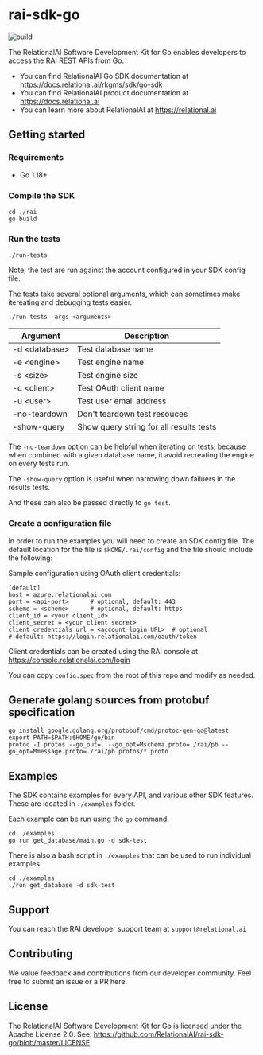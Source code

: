 # rai-sdk-go

![build](https://github.com/RelationalAI/rai-sdk-go/actions/workflows/go-build.yaml/badge.svg)

The RelationalAI Software Development Kit for Go enables developers to access the RAI REST APIs from Go.

* You can find RelationalAI Go SDK documentation at <https://docs.relational.ai/rkgms/sdk/go-sdk>
* You can find RelationalAI product documentation at <https://docs.relational.ai>
* You can learn more about RelationalAI at <https://relational.ai>

## Getting started

### Requirements

* Go 1.18+

### Compile the SDK

    cd ./rai
    go build

### Run the tests

    ./run-tests

Note, the test are run against the account configured in your SDK config file.

The tests take several optional arguments, which can sometimes make
itereating and debugging tests easier.

    ./run-tests -args <arguments>

| Argument        | Description |
|-----------------|-------------|
| -d \<database\> | Test database name |
| -e \<engine\>   | Test engine name   |
| -s \<size\>     | Test engine size   |
| -c \<client\>   | Test OAuth client name |
| -u \<user\>     | Test user email address |
| -no-teardown    | Don't teardown test resouces |
| -show-query     | Show query string for all results tests |

The `-no-teardown` option can be helpful when iterating on tests, because
when combined with a given database name, it avoid recreating the engine on
every tests run.

The `-show-query` option is useful when narrowing down failuers in the results
tests.

And these can also be passed directly to `go test`.

### Create a configuration file

In order to run the examples you will need to create an SDK config file.
The default location for the file is `$HOME/.rai/config` and the file should
include the following:

Sample configuration using OAuth client credentials:

    [default]
    host = azure.relationalai.com
    port = <api-port>      # optional, default: 443
    scheme = <scheme>      # optional, default: https
    client_id = <your client_id>
    client_secret = <your client secret>
    client_credentials_url = <account login URL>  # optional
    # default: https://login.relationalai.com/oauth/token

Client credentials can be created using the RAI console at
<https://console.relationalai.com/login>

You can copy `config.spec` from the root of this repo and modify as needed.

## Generate golang sources from protobuf specification

    go install google.golang.org/protobuf/cmd/protoc-gen-go@latest
    export PATH=$PATH:$HOME/go/bin
    protoc -I protos --go_out=. --go_opt=Mschema.proto=./rai/pb --go_opt=Mmessage.proto=./rai/pb protos/*.proto

## Examples

The SDK contains examples for every API, and various other SDK features. These
are located in `./examples` folder.

Each example can be run using the `go` command.

    cd ./examples
    go run get_database/main.go -d sdk-test

There is also a bash script in `./examples` that can be used to run
individual examples.

    cd ./examples
    ./run get_database -d sdk-test

## Support

You can reach the RAI developer support team at `support@relational.ai`

## Contributing

We value feedback and contributions from our developer community. Feel free
to submit an issue or a PR here.

## License

The RelationalAI Software Development Kit for Go is licensed under the
Apache License 2.0. See:
<https://github.com/RelationalAI/rai-sdk-go/blob/master/LICENSE>
